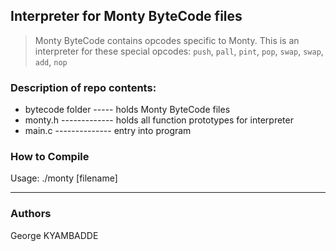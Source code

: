 ## Interpreter for Monty ByteCode files
> Monty ByteCode contains opcodes specific to Monty. This is an interpreter for
> these special opcodes: `push`, `pall`, `pint`, `pop`, `swap`, `swap`, `add`, `nop`

### Description of repo contents:
* bytecode folder ----- holds Monty ByteCode files
* monty.h ------------- holds all function prototypes for interpreter
* main.c -------------- entry into program

### How to Compile
Usage: ./monty [filename]

---
### Authors
George KYAMBADDE

